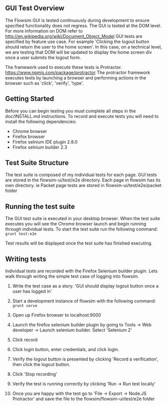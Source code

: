 GUI Test Overview 
-------------------
The Flowsim GUI is tested continuously during development to ensure 
specified functionality does not regress. The GUI is tested at the DOM
level. For more information on DOM refer to 
http://en.wikipedia.org/wiki/Document_Object_Model
GUI tests are specified by feature use case. For example 'Clicking the
logout button should return the user to the home screen'. In this case, on
a technical level, we are testing that DOM will be updated to display the 
home screen div once a user submits the logout form.

The framework used to execute these tests is Protractor. 
https://www.npmjs.com/package/protractor
The protractor framework executes tests by launching a browser and 
performing actions in the browser such as 'click', 'verify', 'type'.


Getting Started
---------------
Before you can begin testing you must complete all steps in the
doc/INSTALL.md instructions. To record and execute tests you will
need to install the following dependencies: 
- Chrome browser
- Firefox browser
- Firefox selnium IDE plugin 2.8.0
- Firefox selnium builder 2.3

Test Suite Structure
--------------------
The test suite is composed of my individual tests for each page.
GUI tests are stored in the flowsim-ui/test/e2e directory. Each page in
flowsim has its own directory. 
ie Packet page tests are stored in flowsim-ui/test/e2e/packet folder

Running the test suite
----------------------
The GUI test suite is executed in your desktop browser. When the test
suite executes you will see the Chrome browser launch and begin running
through individual tests. To start the test suite run the following
command: ```grunt test:e2e```

Test results will be displayed once the test suite has finished executing.

Writing tests
-------------
Individual tests are recorded with the Firefox Selenium builder plugin. Lets
walk through writing the simple test case of logging into flowsim.

1. Write the test case as a story. 'GUI should display logout button
once a user has logged in'

2. Start a development instance of flowsim with the following command: 
```grunt serve```

3. Open up Firefox browser to localhost:9000

4. Launch the firefox selenium builder plugin by going to 
Tools -> Web developer -> Launch selenium builder. Select 'Selenium 2'

5. Click record

6. Click login button, enter credentials, and click login.

7. Verify the logout button is presented by clicking 'Record a verification', 
then click the logout button.

8. Click 'Stop recording'

9. Verify the test is running correctly by clicking 'Run -> Run test locally'

10. Once you are happy with the test go to 
'File -> Export -> Node.JS Protractor' and save the file to the 
flowsim/flowsim-ui/test/e2e folder
